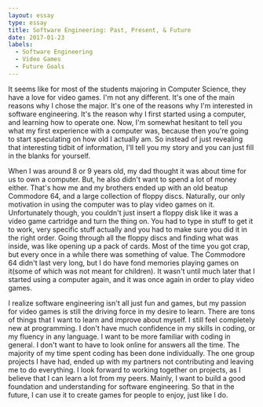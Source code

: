 ```yaml
---
layout: essay
type: essay
title: Software Engineering: Past, Present, & Future 
date: 2017-01-23
labels:
  - Software Engineering
  - Video Games
  - Future Goals
---
```




It seems like for most of the students majoring in Computer Science, they have a love for video games. I'm not any different. It's 
one of the main reasons why I chose the major. It's one of the reasons why I'm interested in software engineering. It's the reason
why I first started using a computer, and learning how to operate one. Now, I'm somewhat hesitant to tell you what my first
experience with a computer was, because then you're going to start speculating on how old I actually am. So instead of just
revealing that interesting tidbit of information, I'll tell you my story and you can just fill in the blanks for yourself. 

When I was around 8 or 9 years old, my dad thought it was about time for us to own a computer. But, he also didn't want to spend a 
lot of money either. That's how me and my brothers ended up with an old beatup Commodore 64, and a large collection of floppy 
discs. Naturally, our only motivation in using the computer was to play video games on it. Unfortunately though, you couldn't just 
insert a floppy disk like it was a video game cartridge and turn the thing on. You had to type in stuff to get it to work, very
specific stuff actually and you had to make sure you did it in the right order. Going through all the floppy discs and finding what
was inside, was like opening up a pack of cards. Most of the time you got crap, but every once in a while there was something of 
value. The Commodore 64 didn't last very long, but I do have fond memories playing games on it(some of which was not meant for 
children). It wasn't until much later that I started using a computer again, and it was once again in order to play video games. 



I realize software engineering isn't all just fun and games, but my passion for video games is still the driving force in my
desire to learn. There are tons of things that I want to learn and improve about myself. I still feel completely new at
programming. I don't have much confidence in my skills in coding, or my fluency in any language. I want to be more familiar
with coding in general. I don't want to have to look online for answers all the time. The majority of my time spent coding has been
done individually. The one group projects I have had, ended up with my partners not contributing and leaving me to do everything.
I look forward to working together on projects, as I believe that I can learn a lot from my peers. Mainly, I want to build a good
foundation and understanding for software engineering. So that in the future, I can use it to create games for people to enjoy, just like I do.
